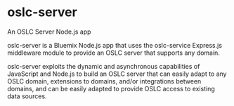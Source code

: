 # oslc-server
An OSLC Server Node.js app

oslc-server is a Bluemix Node.js app that uses the oslc-service Express.js middleware module to provide an OSLC server that supports any domain.

oslc-server exploits the dynamic and asynchronous capabilities of JavaScript and Node.js to build an OSLC server that can easily adapt to any OSLC domain, extensions to domains, and/or integrations between domains, and can be easily adapted to provide OSLC access to existing data sources. 



